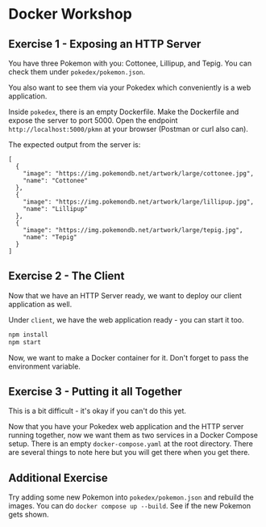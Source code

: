 # Docker Workshop

## Exercise 1 - Exposing an HTTP Server

You have three Pokemon with you: Cottonee, Lillipup, and Tepig. You can check them under `pokedex/pokemon.json`. 

You also want to see them via your Pokedex which conveniently is a web application.

Inside `pokedex`, there is an empty Dockerfile. Make the Dockerfile and expose the server to port 5000. Open the endpoint `http://localhost:5000/pkmn` at your browser (Postman or curl also can). 

The expected output from the server is:

```
[
  {
    "image": "https://img.pokemondb.net/artwork/large/cottonee.jpg",
    "name": "Cottonee"
  },
  {
    "image": "https://img.pokemondb.net/artwork/large/lillipup.jpg",
    "name": "Lillipup"
  },
  {
    "image": "https://img.pokemondb.net/artwork/large/tepig.jpg",
    "name": "Tepig"
  }
]
```

## Exercise 2 - The Client

Now that we have an HTTP Server ready, we want to deploy our client application as well. 

Under `client`, we have the web application ready - you can start it too.

```bash
npm install
npm start
```

Now, we want to make a Docker container for it. Don't forget to pass the environment variable.

## Exercise 3 - Putting it all Together

This is a bit difficult - it's okay if you can't do this yet. 

Now that you have your Pokedex web application and the HTTP server running together, now we want them as two services in a Docker Compose setup. There is an empty `docker-compose.yaml` at the root directory. There are several things to note here but you will get there when you get there. 

## Additional Exercise

Try adding some new Pokemon into `pokedex/pokemon.json` and rebuild the images. You can do `docker compose up --build`. See if the new Pokemon gets shown.

